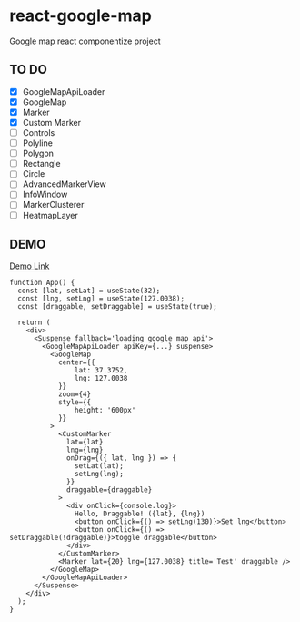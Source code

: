 # react-google-map

Google map react componentize project

## TO DO

- [x] GoogleMapApiLoader
- [x] GoogleMap
- [x] Marker
- [x] Custom Marker
- [ ] Controls
- [ ] Polyline
- [ ] Polygon
- [ ] Rectangle
- [ ] Circle
- [ ] AdvancedMarkerView
- [ ] InfoWindow
- [ ] MarkerClusterer
- [ ] HeatmapLayer

## DEMO

[Demo Link](https://pyjun01.github.io/react-google-map)

```tsx
function App() {
  const [lat, setLat] = useState(32);
  const [lng, setLng] = useState(127.0038);
  const [draggable, setDraggable] = useState(true);

  return (
    <div>
      <Suspense fallback='loading google map api'>
        <GoogleMapApiLoader apiKey={...} suspense>
          <GoogleMap
            center={{
                lat: 37.3752,
                lng: 127.0038
            }}
            zoom={4}
            style={{
                height: '600px'
            }}
          >
            <CustomMarker
              lat={lat}
              lng={lng}
              onDrag={({ lat, lng }) => {
                setLat(lat);
                setLng(lng);
              }}
              draggable={draggable}
            >
              <div onClick={console.log}>
                Hello, Draggable! ({lat}, {lng})
                <button onClick={() => setLng(130)}>Set lng</button>
                <button onClick={() => setDraggable(!draggable)}>toggle draggable</button>
              </div>
            </CustomMarker>
            <Marker lat={20} lng={127.0038} title='Test' draggable />
          </GoogleMap>
        </GoogleMapApiLoader>
      </Suspense>
    </div>
  );
}
```
